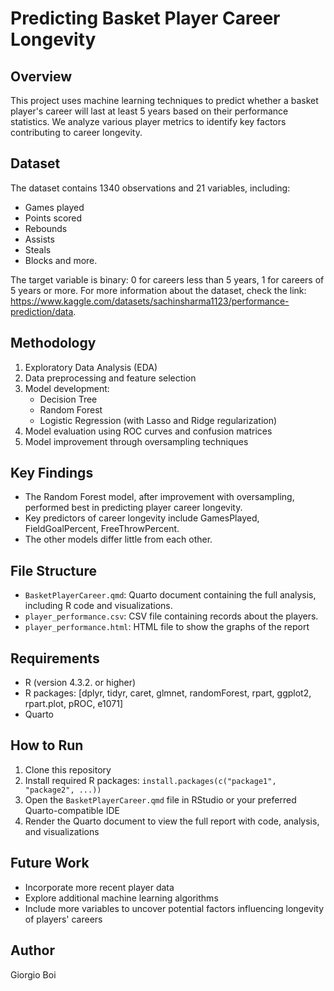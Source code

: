 # Predicting Basket Player Career Longevity

## Overview
This project uses machine learning techniques to predict whether a basket player's career will last at least 5 years based on their performance statistics. We analyze various player metrics to identify key factors contributing to career longevity.

## Dataset
The dataset contains 1340 observations and 21 variables, including:
- Games played
- Points scored
- Rebounds
- Assists
- Steals
- Blocks
and more.

The target variable is binary: 0 for careers less than 5 years, 1 for careers of 5 years or more.
For more information about the dataset, check the link: https://www.kaggle.com/datasets/sachinsharma1123/performance-prediction/data.

## Methodology
1. Exploratory Data Analysis (EDA)
2. Data preprocessing and feature selection
3. Model development:
   - Decision Tree
   - Random Forest
   - Logistic Regression (with Lasso and Ridge regularization)
4. Model evaluation using ROC curves and confusion matrices
5. Model improvement through oversampling techniques

## Key Findings
- The Random Forest model, after improvement with oversampling, performed best in predicting player career longevity.
- Key predictors of career longevity include GamesPlayed, FieldGoalPercent, FreeThrowPercent.
- The other models differ little from each other.

## File Structure
- `BasketPlayerCareer.qmd`: Quarto document containing the full analysis, including R code and visualizations.
- `player_performance.csv`: CSV file containing records about the players.
- `player_performance.html`: HTML file to show the graphs of the report 

## Requirements
- R (version 4.3.2. or higher)
- R packages: [dplyr, tidyr, caret, glmnet, randomForest, rpart, ggplot2, rpart.plot, pROC, e1071]
- Quarto

## How to Run
1. Clone this repository
2. Install required R packages: `install.packages(c("package1", "package2", ...))`
3. Open the `BasketPlayerCareer.qmd` file in RStudio or your preferred Quarto-compatible IDE
4. Render the Quarto document to view the full report with code, analysis, and visualizations

## Future Work
- Incorporate more recent player data
- Explore additional machine learning algorithms
- Include more variables to uncover potential factors influencing longevity of players' careers

## Author
Giorgio Boi
